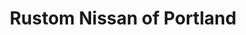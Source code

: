 ---
title: "Rustom Nissan of Portland"
url: /portland/rustom-nissan-of-portland-northeast-122nd-avenue/
shop: Autoteile
---